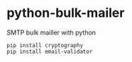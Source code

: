 # python-bulk-mailer
SMTP bulk mailler with python

```
pip install cryptography
pip install email-validator
```
